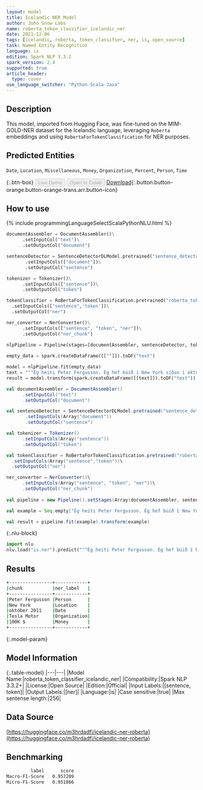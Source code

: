 ```yaml
---
layout: model
title: Icelandic NER Model
author: John Snow Labs
name: roberta_token_classifier_icelandic_ner
date: 2021-12-06
tags: [icelandic, roberta, token_classifier, ner, is, open_source]
task: Named Entity Recognition
language: is
edition: Spark NLP 3.3.2
spark_version: 2.4
supported: true
article_header:
  type: cover
use_language_switcher: "Python-Scala-Java"
---
```


## Description

This model, imported from Hugging Face, was fine-tuned on the MIM-GOLD-NER dataset for the Icelandic language, leveraging `Roberta` embeddings and using `RobertaForTokenClassification` for NER purposes.

## Predicted Entities

`Date`, `Location`, `Miscellaneous`, `Money`, `Organization`, `Percent`, `Person`, `Time`

{:.btn-box}
<button class="button button-orange" disabled>Live Demo</button>
<button class="button button-orange" disabled>Open in Colab</button>
[Download](https://s3.amazonaws.com/auxdata.johnsnowlabs.com/public/models/roberta_token_classifier_icelandic_ner_is_3.3.2_2.4_1638796728651.zip){:.button.button-orange.button-orange-trans.arr.button-icon}

## How to use



<div class="tabs-box" markdown="1">
{% include programmingLanguageSelectScalaPythonNLU.html %}

```python
documentAssembler = DocumentAssembler()\
      .setInputCol("text")\
      .setOutputCol("document")

sentenceDetector = SentenceDetectorDLModel.pretrained("sentence_detector_dl", "xx")\
       .setInputCols(["document"])\
       .setOutputCol("sentence")

tokenizer = Tokenizer()\
      .setInputCols(["sentence"])\
      .setOutputCol("token")

tokenClassifier = RoBertaForTokenClassification.pretrained("roberta_token_classifier_icelandic_ner", "is"))\
  .setInputCols(["sentence",'token'])\
  .setOutputCol("ner")

ner_converter = NerConverter()\
      .setInputCols(["sentence", "token", "ner"])\
      .setOutputCol("ner_chunk")
      
nlpPipeline = Pipeline(stages=[documentAssembler, sentenceDetector, tokenizer, tokenClassifier, ner_converter])

empty_data = spark.createDataFrame([[""]]).toDF("text")

model = nlpPipeline.fit(empty_data)
text = """Ég heiti Peter Fergusson. Ég hef búið í New York síðan í október 2011 og unnið hjá Tesla Motor og þénað 100K $ á ári."""
result = model.transform(spark.createDataFrame([[text]]).toDF("text"))
```
```scala
val documentAssembler = DocumentAssembler()
      .setInputCol("text")
      .setOutputCol("document")

val sentenceDetector = SentenceDetectorDLModel.pretrained("sentence_detector_dl", "xx")
       .setInputCols(Array("document"))
       .setOutputCol("sentence")

val tokenizer = Tokenizer()
      .setInputCols(Array("sentence"))
      .setOutputCol("token")

val tokenClassifier = RoBertaForTokenClassification.pretrained("roberta_token_classifier_icelandic_ner", "is"))\
  .setInputCols(Array("sentence","token"))\
  .setOutputCol("ner")

ner_converter = NerConverter()\
      .setInputCols(Array("sentence", "token", "ner"))\
      .setOutputCol("ner_chunk")
      
val pipeline = new Pipeline().setStages(Array(documentAssembler, sentenceDetector, tokenizer, tokenClassifier, ner_converter))

val example = Seq.empty["Ég heiti Peter Fergusson. Ég hef búið í New York síðan í október 2011 og unnið hjá Tesla Motor og þénað 100K $ á ári."].toDS.toDF("text")

val result = pipeline.fit(example).transform(example)
```


{:.nlu-block}
```python
import nlu
nlu.load("is.ner").predict("""Ég heiti Peter Fergusson. Ég hef búið í New York síðan í október 2011 og unnið hjá Tesla Motor og þénað 100K $ á ári.""")
```

</div>

## Results

```bash
+----------------+------------+
|chunk           |ner_label   |
+----------------+------------+
|Peter Fergusson |Person      |
|New York        |Location    |
|október 2011    |Date        |
|Tesla Motor     |Organization|
|100K $          |Money       |
+----------------+------------+
```

{:.model-param}
## Model Information

{:.table-model}
|---|---|
|Model Name:|roberta_token_classifier_icelandic_ner|
|Compatibility:|Spark NLP 3.3.2+|
|License:|Open Source|
|Edition:|Official|
|Input Labels:|[sentence, token]|
|Output Labels:|[ner]|
|Language:|is|
|Case sensitive:|true|
|Max sentense length:|256|

## Data Source

[https://huggingface.co/m3hrdadfi/icelandic-ner-roberta](https://huggingface.co/m3hrdadfi/icelandic-ner-roberta)

## Benchmarking

```bash
         label      score
Macro-F1-Score   0.957209
Micro-F1-Score   0.951866
```
